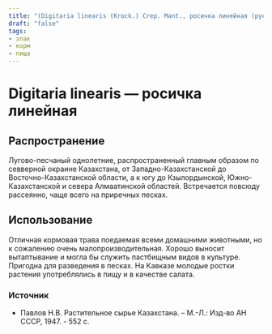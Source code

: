```yaml
---
title: "(Digitaria linearis (Krock.) Crep. Mant., росичка линейная (рус.)"
draft: "false"
tags:
- злак
- корм
- пища
--- 
```

# Digitaria linearis — росичка линейная
## Распространение
Лугово-песчаный однолетние, распространенный главным образом по севверной окраине Казахстана, от Западно-Казахстанской до Восточно-Казахстанской области, а к югу до Кзылордынской, Южно-Казахстанской и севера Алмаатинской областей. Встречается повсюду рассеянно, чаще всего на приречных песках.
## Использование
Отличная кормовая трава поедаемая всеми домашними животными, но к сожалению очень малопроизводительная. Хорошо выносит вытаптывание и могла бы служить пастбищным видов в культуре. Пригодна для разведения в песках. На Кавказе молодые ростки растения употреблялись в пищу и в качестве салата.

### Источник
* Павлов Н.В. Растительное сырье Казахстана. – М.-Л.: Изд-во АН СССР, 1947. - 552 с.
